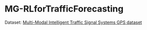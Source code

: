 # MG-RLforTrafficForecasting
Dataset: [Multi-Modal Intelligent Traffic Signal Systems GPS dataset](https://www.splitgraph.com/datahub-transportation-gov/multimodal-intelligent-traffic-signal-systems-gps-2f79-bkh3)

